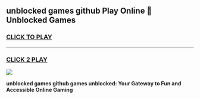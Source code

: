 
## unblocked games github Play Online 👋 Unblocked Games
<h3>
<a href="https://premium.freeplayer.one?title=unblocked_games_github&ref=19F">CLICK TO PLAY</a></h3>
<hr>

<h3>
<a href="https://premium.freeplayer.one?title=unblocked_games_github&ref=19F">CLICK 2 PLAY</a>
  
</h3>

<a href="https://premium.freeplayer.one?title=unblocked_games_github&ref=19F"><img src="https://clearcache.store/games.png"></a>


**unblocked games github games unblocked: Your Gateway to Fun and Accessible Online Gaming**
